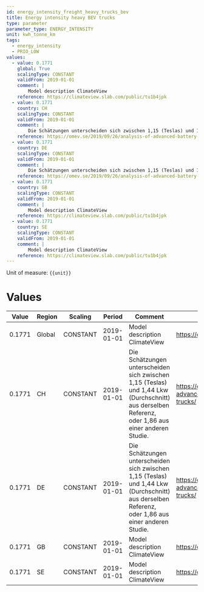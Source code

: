 ```yaml
---
id: energy_intensity_freight_heavy_trucks_bev
title: Energy intensity heavy BEV trucks
type: parameter
parameter_type: ENERGY_INTENSITY
unit: kwh_tonne_km
tags:
  - energy_intensity
  - PRIO_LOW
values:
  - value: 0.1771
    global: True
    scalingType: CONSTANT
    validFrom: 2019-01-01
    comment: |
        Model description ClimateView
    reference: https://climateview.slab.com/public/tu1b4jpk
  - value: 0.1771
    country: CH
    scalingType: CONSTANT
    validFrom: 2019-01-01
    comment: |
        Die Schätzungen unterscheiden sich zwischen 1,15 (Teslas) und 1,44 Lkw (Durchschnitt) aus derselben Referenz, oder 1,86 aus einer anderen Studie.
    reference: https://omev.se/2019/09/26/analysis-of-advanced-battery-electric-long-haul-trucks/
  - value: 0.1771
    country: DE
    scalingType: CONSTANT
    validFrom: 2019-01-01
    comment: |
        Die Schätzungen unterscheiden sich zwischen 1,15 (Teslas) und 1,44 Lkw (Durchschnitt) aus derselben Referenz, oder 1,86 aus einer anderen Studie.
    reference: https://omev.se/2019/09/26/analysis-of-advanced-battery-electric-long-haul-trucks/
  - value: 0.1771
    country: GB
    scalingType: CONSTANT
    validFrom: 2019-01-01
    comment: |
        Model description ClimateView
    reference: https://climateview.slab.com/public/tu1b4jpk
  - value: 0.1771
    country: SE
    scalingType: CONSTANT
    validFrom: 2019-01-01
    comment: |
        Model description ClimateView
    reference: https://climateview.slab.com/public/tu1b4jpk
---
```



Unit of measure: `{{unit}}`


# Values


| Value | Region | Scaling | Period | Comment | Reference |
|-------|--------|---------|--------|---------|-----------|
| 0.1771 | Global | CONSTANT | 2019-01-01 | Model description ClimateView | https://climateview.slab.com/public/tu1b4jpk |
| 0.1771 | CH | CONSTANT | 2019-01-01 | Die Schätzungen unterscheiden sich zwischen 1,15 (Teslas) und 1,44 Lkw (Durchschnitt) aus derselben Referenz, oder 1,86 aus einer anderen Studie. | https://omev.se/2019/09/26/analysis-of-advanced-battery-electric-long-haul-trucks/ |
| 0.1771 | DE | CONSTANT | 2019-01-01 | Die Schätzungen unterscheiden sich zwischen 1,15 (Teslas) und 1,44 Lkw (Durchschnitt) aus derselben Referenz, oder 1,86 aus einer anderen Studie. | https://omev.se/2019/09/26/analysis-of-advanced-battery-electric-long-haul-trucks/ |
| 0.1771 | GB | CONSTANT | 2019-01-01 | Model description ClimateView | https://climateview.slab.com/public/tu1b4jpk |
| 0.1771 | SE | CONSTANT | 2019-01-01 | Model description ClimateView | https://climateview.slab.com/public/tu1b4jpk |


